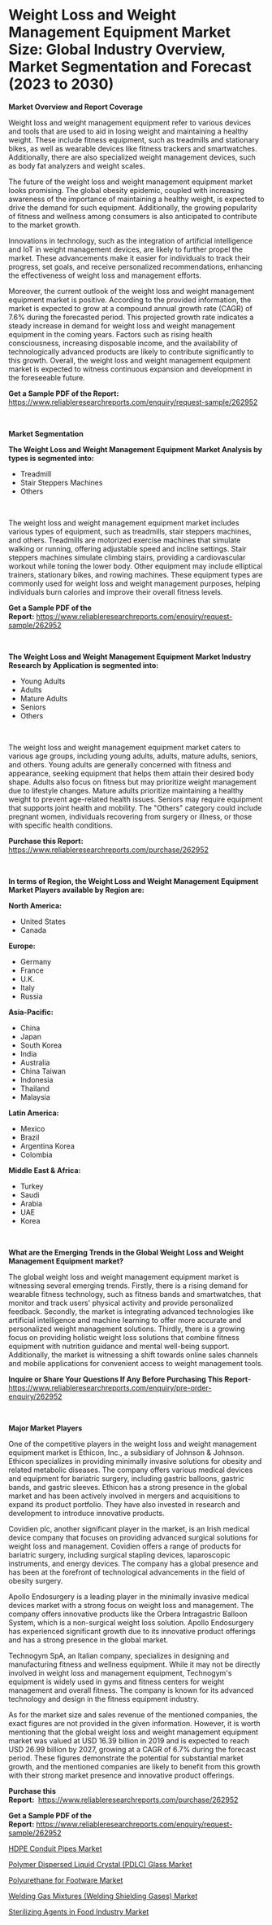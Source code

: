 <p><h1>Weight Loss and Weight Management Equipment Market Size: Global Industry Overview, Market Segmentation and Forecast (2023 to 2030)</h1></p><p><strong>Market Overview and Report Coverage</strong></p>
<p><p>Weight loss and weight management equipment refer to various devices and tools that are used to aid in losing weight and maintaining a healthy weight. These include fitness equipment, such as treadmills and stationary bikes, as well as wearable devices like fitness trackers and smartwatches. Additionally, there are also specialized weight management devices, such as body fat analyzers and weight scales.</p><p>The future of the weight loss and weight management equipment market looks promising. The global obesity epidemic, coupled with increasing awareness of the importance of maintaining a healthy weight, is expected to drive the demand for such equipment. Additionally, the growing popularity of fitness and wellness among consumers is also anticipated to contribute to the market growth. </p><p>Innovations in technology, such as the integration of artificial intelligence and IoT in weight management devices, are likely to further propel the market. These advancements make it easier for individuals to track their progress, set goals, and receive personalized recommendations, enhancing the effectiveness of weight loss and management efforts. </p><p>Moreover, the current outlook of the weight loss and weight management equipment market is positive. According to the provided information, the market is expected to grow at a compound annual growth rate (CAGR) of 7.6% during the forecasted period. This projected growth rate indicates a steady increase in demand for weight loss and weight management equipment in the coming years. Factors such as rising health consciousness, increasing disposable income, and the availability of technologically advanced products are likely to contribute significantly to this growth. Overall, the weight loss and weight management equipment market is expected to witness continuous expansion and development in the foreseeable future.</p></p>
<p><strong>Get a Sample PDF of the Report:</strong> <a href="https://www.reliableresearchreports.com/enquiry/request-sample/262952">https://www.reliableresearchreports.com/enquiry/request-sample/262952</a></p>
<p>&nbsp;</p>
<p><strong>Market Segmentation</strong></p>
<p><strong>The Weight Loss and Weight Management Equipment Market Analysis by types is segmented into:</strong></p>
<p><ul><li>Treadmill</li><li>Stair Steppers Machines</li><li>Others</li></ul></p>
<p>&nbsp;</p>
<p><p>The weight loss and weight management equipment market includes various types of equipment, such as treadmills, stair steppers machines, and others. Treadmills are motorized exercise machines that simulate walking or running, offering adjustable speed and incline settings. Stair steppers machines simulate climbing stairs, providing a cardiovascular workout while toning the lower body. Other equipment may include elliptical trainers, stationary bikes, and rowing machines. These equipment types are commonly used for weight loss and weight management purposes, helping individuals burn calories and improve their overall fitness levels.</p></p>
<p><strong>Get a Sample PDF of the Report:</strong>&nbsp;<a href="https://www.reliableresearchreports.com/enquiry/request-sample/262952">https://www.reliableresearchreports.com/enquiry/request-sample/262952</a></p>
<p>&nbsp;</p>
<p><strong>The Weight Loss and Weight Management Equipment Market Industry Research by Application is segmented into:</strong></p>
<p><ul><li>Young Adults</li><li>Adults</li><li>Mature Adults</li><li>Seniors</li><li>Others</li></ul></p>
<p>&nbsp;</p>
<p><p>The weight loss and weight management equipment market caters to various age groups, including young adults, adults, mature adults, seniors, and others. Young adults are generally concerned with fitness and appearance, seeking equipment that helps them attain their desired body shape. Adults also focus on fitness but may prioritize weight management due to lifestyle changes. Mature adults prioritize maintaining a healthy weight to prevent age-related health issues. Seniors may require equipment that supports joint health and mobility. The "Others" category could include pregnant women, individuals recovering from surgery or illness, or those with specific health conditions.</p></p>
<p><strong>Purchase this Report:</strong>&nbsp; <a href="https://www.reliableresearchreports.com/purchase/262952">https://www.reliableresearchreports.com/purchase/262952</a></p>
<p>&nbsp;</p>
<p><strong>In terms of Region, the Weight Loss and Weight Management Equipment Market Players available by Region are:</strong></p>
<p>
    <p> <strong> North America: </strong>
        <ul>
            <li>United States</li>
            <li>Canada</li>
        </ul>
        </p> 
    <p> <strong> Europe: </strong>
        <ul>
            <li>Germany</li>
            <li>France</li>
            <li>U.K.</li>
            <li>Italy</li>
            <li>Russia</li>
        </ul>
        </p> 
    <p> <strong> Asia-Pacific: </strong>
        <ul>
            <li>China</li>
            <li>Japan</li>
            <li>South Korea</li>
            <li>India</li>
            <li>Australia</li>
            <li>China Taiwan</li>
            <li>Indonesia</li>
            <li>Thailand</li>
            <li>Malaysia</li>
        </ul>
        </p> 
    <p> <strong> Latin America: </strong>
        <ul>
            <li>Mexico</li>
            <li>Brazil</li>
            <li>Argentina Korea</li>
            <li>Colombia</li>
        </ul>
        </p> 
    <p> <strong> Middle East & Africa: </strong>
        <ul>
            <li>Turkey</li>
            <li>Saudi</li>
            <li>Arabia</li>
            <li>UAE</li>
            <li>Korea</li>
        </ul>
    </p>
    </p>
<p>&nbsp;</p>
<p><strong>What are the Emerging Trends in the Global Weight Loss and Weight Management Equipment market?</strong></p>
<p><p>The global weight loss and weight management equipment market is witnessing several emerging trends. Firstly, there is a rising demand for wearable fitness technology, such as fitness bands and smartwatches, that monitor and track users' physical activity and provide personalized feedback. Secondly, the market is integrating advanced technologies like artificial intelligence and machine learning to offer more accurate and personalized weight management solutions. Thirdly, there is a growing focus on providing holistic weight loss solutions that combine fitness equipment with nutrition guidance and mental well-being support. Additionally, the market is witnessing a shift towards online sales channels and mobile applications for convenient access to weight management tools.</p></p>
<p><strong>Inquire or Share Your Questions If Any Before Purchasing This Report</strong>- <a href="https://www.reliableresearchreports.com/enquiry/pre-order-enquiry/262952">https://www.reliableresearchreports.com/enquiry/pre-order-enquiry/262952</a></p>
<p>&nbsp;</p>
<p><strong>Major Market Players</strong></p>
<p><p>One of the competitive players in the weight loss and weight management equipment market is Ethicon, Inc., a subsidiary of Johnson & Johnson. Ethicon specializes in providing minimally invasive solutions for obesity and related metabolic diseases. The company offers various medical devices and equipment for bariatric surgery, including gastric balloons, gastric bands, and gastric sleeves. Ethicon has a strong presence in the global market and has been actively involved in mergers and acquisitions to expand its product portfolio. They have also invested in research and development to introduce innovative products.</p><p>Covidien plc, another significant player in the market, is an Irish medical device company that focuses on providing advanced surgical solutions for weight loss and management. Covidien offers a range of products for bariatric surgery, including surgical stapling devices, laparoscopic instruments, and energy devices. The company has a global presence and has been at the forefront of technological advancements in the field of obesity surgery.</p><p>Apollo Endosurgery is a leading player in the minimally invasive medical devices market with a strong focus on weight loss and management. The company offers innovative products like the Orbera Intragastric Balloon System, which is a non-surgical weight loss solution. Apollo Endosurgery has experienced significant growth due to its innovative product offerings and has a strong presence in the global market.</p><p>Technogym SpA, an Italian company, specializes in designing and manufacturing fitness and wellness equipment. While it may not be directly involved in weight loss and management equipment, Technogym's equipment is widely used in gyms and fitness centers for weight management and overall fitness. The company is known for its advanced technology and design in the fitness equipment industry.</p><p>As for the market size and sales revenue of the mentioned companies, the exact figures are not provided in the given information. However, it is worth mentioning that the global weight loss and weight management equipment market was valued at USD 16.39 billion in 2019 and is expected to reach USD 26.99 billion by 2027, growing at a CAGR of 6.7% during the forecast period. These figures demonstrate the potential for substantial market growth, and the mentioned companies are likely to benefit from this growth with their strong market presence and innovative product offerings.</p></p>
<p><strong>Purchase this Report:</strong>&nbsp;&nbsp;<a href="https://www.reliableresearchreports.com/purchase/262952">https://www.reliableresearchreports.com/purchase/262952</a></p>
<p></p>
<p><strong>Get a Sample PDF of the Report:</strong>&nbsp;<a href="https://www.reliableresearchreports.com/enquiry/request-sample/262952">https://www.reliableresearchreports.com/enquiry/request-sample/262952</a></p>
<p><p><a href="https://medium.com/@malliefeest1955/hdpe-conduit-pipes-market-comprehensive-assessment-by-type-application-and-geography-ac55af0d5d04">HDPE Conduit Pipes Market</a></p><p><a href="https://medium.com/@saigemarvin1946/polymer-dispersed-liquid-crystal-pdlc-glass-market-size-cagr-trends-2024-2030-776abb470bd1">Polymer Dispersed Liquid Crystal (PDLC) Glass Market</a></p><p><a href="https://medium.com/@lloydgrimes52/analyzing-polyurethane-for-footware-market-global-industry-perspective-and-forecast-2023-to-2030-64f64f61ba6a">Polyurethane for Footware Market</a></p><p><a href="https://medium.com/@roscoemayer1990/welding-gas-mixtures-welding-shielding-gases-market-size-and-market-trends-complete-industry-e485f19a8bff">Welding Gas Mixtures (Welding Shielding Gases) Market</a></p><p><a href="https://medium.com/@ethelcrooks2023/sterilizing-agents-in-food-industry-market-insight-market-trends-growth-forecasted-from-2023-to-8a8eabd79f98">Sterilizing Agents in Food Industry Market</a></p></p>